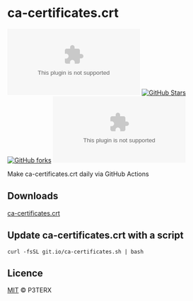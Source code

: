 # ca-certificates.crt

[![LICENSE](https://img.shields.io/github/license/P3TERX/ca-certificates.crt?style=flat-square)](https://github.com/P3TERX/ca-certificates.crt/blob/master/LICENSE)
[![GitHub Stars](https://img.shields.io/github/stars/P3TERX/ca-certificates.crt.svg?style=flat-square&label=Stars&logo=github)](https://github.com/P3TERX/ca-certificates.crt/stargazers)
[![GitHub forks](https://img.shields.io/github/forks/P3TERX/ca-certificates.crt.svg?style=flat-square&label=Forks&logo=github)](https://github.com/P3TERX/ca-certificates.crt/fork)
![GitHub Workflow Status](https://img.shields.io/github/workflow/status/P3TERX/ca-certificates.crt/Publish%20ca-certificates.crt?label=Actions&logo=github&style=flat-square)

Make ca-certificates.crt daily via GitHub Actions

## Downloads

[ca-certificates.crt](https://raw.githubusercontent.com/SpuzzSomchai/ca-certificates.crt/download/ca-certificates.crt)

## Update ca-certificates.crt with a script

```shell
curl -fsSL git.io/ca-certificates.sh | bash
```

## Licence

[MIT](https://github.com/P3TERX/ca-certificates.crt/blob/master/LICENSE) © P3TERX
